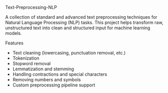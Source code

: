 Text-Preprocessing-NLP

A collection of standard and advanced text preprocessing techniques for Natural Language Processing (NLP) tasks. This project helps transform raw, unstructured text into clean and structured input for machine learning models.

Features

- Text cleaning (lowercasing, punctuation removal, etc.)
- Tokenization
- Stopword removal
- Lemmatization and stemming
- Handling contractions and special characters
- Removing numbers and symbols
- Custom preprocessing pipeline support




